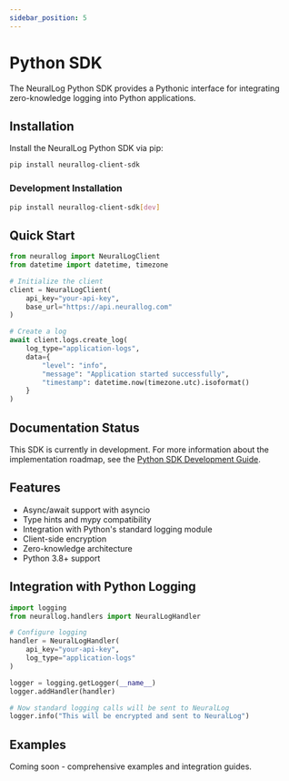 ```yaml
---
sidebar_position: 5
---
```


# Python SDK

The NeuralLog Python SDK provides a Pythonic interface for integrating zero-knowledge logging into Python applications.

## Installation

Install the NeuralLog Python SDK via pip:

```bash
pip install neurallog-client-sdk
```

### Development Installation

```bash
pip install neurallog-client-sdk[dev]
```

## Quick Start

```python
from neurallog import NeuralLogClient
from datetime import datetime, timezone

# Initialize the client
client = NeuralLogClient(
    api_key="your-api-key",
    base_url="https://api.neurallog.com"
)

# Create a log
await client.logs.create_log(
    log_type="application-logs",
    data={
        "level": "info",
        "message": "Application started successfully",
        "timestamp": datetime.now(timezone.utc).isoformat()
    }
)
```

## Documentation Status

This SDK is currently in development. For more information about the implementation roadmap, see the [Python SDK Development Guide](../../development/python-sdk-development.md).

## Features

- Async/await support with asyncio
- Type hints and mypy compatibility
- Integration with Python's standard logging module
- Client-side encryption
- Zero-knowledge architecture
- Python 3.8+ support

## Integration with Python Logging

```python
import logging
from neurallog.handlers import NeuralLogHandler

# Configure logging
handler = NeuralLogHandler(
    api_key="your-api-key",
    log_type="application-logs"
)

logger = logging.getLogger(__name__)
logger.addHandler(handler)

# Now standard logging calls will be sent to NeuralLog
logger.info("This will be encrypted and sent to NeuralLog")
```

## Examples

Coming soon - comprehensive examples and integration guides.
